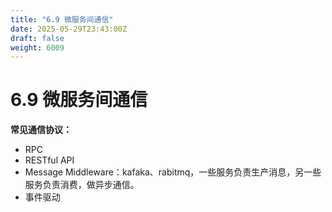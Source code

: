 ```yaml
---
title: "6.9 微服务间通信"
date: 2025-05-29T23:43:00Z
draft: false
weight: 6009
---
```


# 6.9 微服务间通信

**常见通信协议：**

- RPC
- RESTful API
- Message Middleware：kafaka、rabitmq，一些服务负责生产消息，另一些服务负责消费，做异步通信。
- 事件驱动


